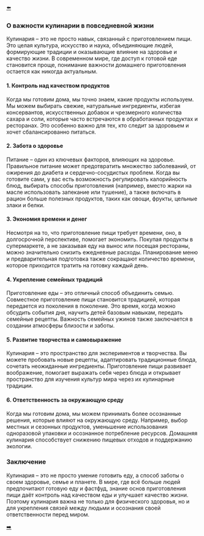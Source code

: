 [⬅️](README.md)

### О важности кулинарии в повседневной жизни

Кулинария – это не просто навык, связанный с приготовлением пищи. Это целая культура, искусство и наука, объединяющие людей, формирующие традиции и оказывающие влияние на здоровье и качество жизни. В современном мире, где доступ к готовой еде становится проще, понимание важности домашнего приготовления остается как никогда актуальным.

#### 1. **Контроль над качеством продуктов**
   Когда мы готовим дома, мы точно знаем, какие продукты используем. Мы можем выбирать свежие, натуральные ингредиенты, избегая консервантов, искусственных добавок и чрезмерного количества сахара и соли, которые часто встречаются в обработанных продуктах и ресторанах. Это особенно важно для тех, кто следит за здоровьем и хочет сбалансированно питаться.

#### 2. **Забота о здоровье**
   Питание – один из ключевых факторов, влияющих на здоровье. Правильное питание может предотвратить множество заболеваний, от ожирения до диабета и сердечно-сосудистых проблем. Когда вы готовите сами, у вас есть возможность регулировать калорийность блюд, выбирать способы приготовления (например, вместо жарки на масле использовать запекание или тушение), а также включать в рацион больше полезных продуктов, таких как овощи, фрукты, цельные злаки и белки.

#### 3. **Экономия времени и денег**
   Несмотря на то, что приготовление пищи требует времени, оно, в долгосрочной перспективе, помогает экономить. Покупая продукты в супермаркете, а не заказывая еду на вынос или посещая рестораны, можно значительно снизить ежедневные расходы. Планирование меню и предварительная подготовка также сокращают количество времени, которое приходится тратить на готовку каждый день.

#### 4. **Укрепление семейных традиций**
   Приготовление еды – это отличный способ объединить семью. Совместное приготовление пищи становится традицией, которая передается из поколения в поколение. Это время, когда можно обсудить события дня, научить детей базовым навыкам, передать семейные рецепты. Важность семейных ужинов также заключается в создании атмосферы близости и заботы.

#### 5. **Развитие творчества и самовыражение**
   Кулинария – это пространство для экспериментов и творчества. Вы можете пробовать новые рецепты, адаптировать традиционные блюда, сочетать неожиданные ингредиенты. Приготовление пищи развивает воображение, помогает выражать себя через блюда и открывает пространство для изучения культур мира через их кулинарные традиции.

#### 6. **Ответственность за окружающую среду**
   Когда мы готовим дома, мы можем принимать более осознанные решения, которые влияют на окружающую среду. Например, выбор местных и сезонных продуктов, уменьшение использования одноразовой упаковки и осознанное потребление ресурсов. Домашняя кулинария способствует снижению пищевых отходов и поддержанию экологии.

### Заключение
Кулинария – это не просто умение готовить еду, а способ заботы о своем здоровье, семье и планете. В мире, где всё больше людей предпочитают готовую еду и фастфуд, знание основ приготовления пищи даёт контроль над качеством еды и улучшает качество жизни. Поэтому кулинария важна не только для физического здоровья, но и для укрепления связей между людьми и осознания своей ответственности перед миром.

[➡️](2.md)
